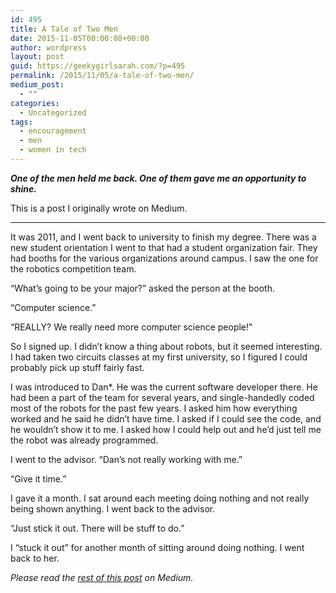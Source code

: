 ```yaml
---
id: 495
title: A Tale of Two Men
date: 2015-11-05T00:00:08+00:00
author: wordpress
layout: post
guid: https://geekygirlsarah.com/?p=495
permalink: /2015/11/05/a-tale-of-two-men/
medium_post:
  - ""
categories:
  - Uncategorized
tags:
  - encouragement
  - men
  - women in tech
---
```

_**One of the men held me back. One of them gave me an opportunity to shine.**_

This is a post I originally wrote on Medium.

* * *

<p id="b638" class="graf graf--p graf--leading">
  It was 2011, and I went back to university to finish my degree. There was a new student orientation I went to that had a student organization fair. They had booths for the various organizations around campus. I saw the one for the robotics competition team.
</p>

<p id="84dc" class="graf graf--p graf--startsWithDoubleQuote graf-after--p">
  “What’s going to be your major?” asked the person at the booth.
</p>

<p id="e362" class="graf graf--p graf--startsWithDoubleQuote graf-after--p">
  “Computer science.”
</p>

<p id="9e0e" class="graf graf--p graf--startsWithDoubleQuote graf-after--p">
  “REALLY? We really need more computer science people!”
</p>

<p id="1dfc" class="graf graf--p graf-after--p">
  So I signed up. I didn’t know a thing about robots, but it seemed interesting. I had taken two circuits classes at my first university, so I figured I could probably pick up stuff fairly fast.
</p>

<p id="564a" class="graf graf--p graf-after--p">
  I was introduced to Dan*. He was the current software developer there. He had been a part of the team for several years, and single-handedly coded most of the robots for the past few years. I asked him how everything worked and he said he didn’t have time. I asked if I could see the code, and he wouldn’t show it to me. I asked how I could help out and he’d just tell me the robot was already programmed.
</p>

<p id="c69f" class="graf graf--p graf-after--p">
  I went to the advisor. “Dan’s not really working with me.”
</p>

<p id="dbbe" class="graf graf--p graf--startsWithDoubleQuote graf-after--p">
  “Give it time.”
</p>

<p id="6ba6" class="graf graf--p graf-after--p">
  I gave it a month. I sat around each meeting doing nothing and not really being shown anything. I went back to the advisor.
</p>

<p id="aa3a" class="graf graf--p graf--startsWithDoubleQuote graf-after--p">
  “Just stick it out. There will be stuff to do.”
</p>

<p id="80a3" class="graf graf--p graf-after--p">
  I “stuck it out” for another month of sitting around doing nothing. I went back to her.
</p>

<p class="graf graf--p graf-after--p">
  <p class="graf graf--p graf-after--p">
    <em>Please read the <a href="https://medium.com/@geekygirlsarah/a-tale-of-two-men-c2fb860d642c">rest of this post</a> on Medium.</em>
  </p>